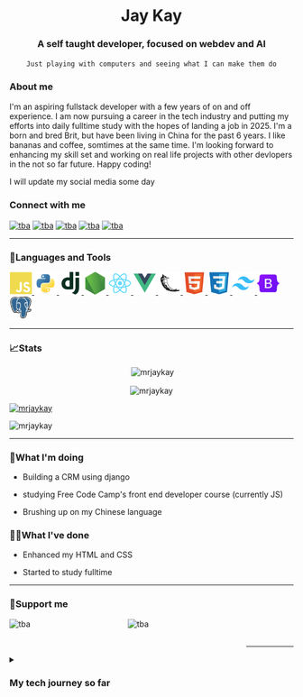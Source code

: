  <!-- Welcome section -->
<h1 align="center">Jay Kay</h1>
<h3 align="center">A self taught developer, focused on webdev and AI</h3>

  <!-- Tagline section -->
<p align="center"><code>Just playing with computers and seeing what I can make them do</code></p>

  <!-- About me section -->
<h3 align="left">About me</h3>
<p align="left"> I'm an aspiring fullstack developer with a few years of on and off experience. I am now pursuing a career in the tech industry and putting my efforts into daily fulltime study with the hopes of landing a job in 2025. I'm a born and bred Brit, but have been living in China for the past 6 years. I like bananas and coffee, somtimes at the same time. I'm looking forward to enhancing my skill set and working on real life projects with other devlopers in the not so far future. Happy coding! </p>
<p>I will update my social media some day</p>

 <!-- Connect with me section -->
<h3 align="left">Connect with me</h3>
<p align="left">
<a href="https://twitter.com/tba" target="blank"><img align="center" src="https://raw.githubusercontent.com/rahuldkjain/github-profile-readme-generator/master/src/images/icons/Social/twitter.svg" alt="tba" height="30" width="40" /></a>
<a href="https://linkedin.com/in/tba" target="blank"><img align="center" src="https://raw.githubusercontent.com/rahuldkjain/github-profile-readme-generator/master/src/images/icons/Social/linked-in-alt.svg" alt="tba" height="30" width="40" /></a>
<a href="https://fb.com/tba" target="blank"><img align="center" src="https://raw.githubusercontent.com/rahuldkjain/github-profile-readme-generator/master/src/images/icons/Social/facebook.svg" alt="tba" height="30" width="40" /></a>
<a href="https://instagram.com/tba" target="blank"><img align="center" src="https://raw.githubusercontent.com/rahuldkjain/github-profile-readme-generator/master/src/images/icons/Social/instagram.svg" alt="tba" height="30" width="40" /></a>
<a href="https://www.youtube.com/c/tba" target="blank"><img align="center" src="https://raw.githubusercontent.com/rahuldkjain/github-profile-readme-generator/master/src/images/icons/Social/youtube.svg" alt="tba" height="30" width="40" /></a>
</p>
<hr></hr>

  
  <!-- Language and tools section -->
<h3 align="left">🧰Languages and Tools</h3>


<p align="left"><a href="https://developer.mozilla.org/en-US/docs/Web/JavaScript" target="_blank" rel="noreferrer"> <img src="https://raw.githubusercontent.com/devicons/devicon/6910f0503efdd315c8f9b858234310c06e04d9c0/icons/javascript/javascript-plain.svg" alt="javascript" width="40" height="40"/> </a> <a href="https://www.python.org" target="_blank" rel="noreferrer"> <img src="https://raw.githubusercontent.com/devicons/devicon/6910f0503efdd315c8f9b858234310c06e04d9c0/icons/python/python-original.svg" alt="python" width="40" height="40"/> </a> <a href="https://www.djangoproject.com/" target="_blank" rel="noreferrer"> <img src="https://raw.githubusercontent.com/devicons/devicon/6910f0503efdd315c8f9b858234310c06e04d9c0/icons/django/django-plain.svg" alt="django" width="40" height="40"/> </a> <a href="https://nodejs.org" target="_blank" rel="noreferrer"> <img src="https://raw.githubusercontent.com/devicons/devicon/6910f0503efdd315c8f9b858234310c06e04d9c0/icons/nodejs/nodejs-original.svg" alt="nodejs" width="40" height="40"/> </a> <a href="https://reactjs.org/" target="_blank" rel="noreferrer"> <img src="https://raw.githubusercontent.com/devicons/devicon/6910f0503efdd315c8f9b858234310c06e04d9c0/icons/react/react-original.svg" alt="react" width="40" height="40"/> </a> <a href="https://vuejs.org/" target="_blank" rel="noreferrer"> <img src="https://raw.githubusercontent.com/devicons/devicon/6910f0503efdd315c8f9b858234310c06e04d9c0/icons/vuejs/vuejs-original.svg" alt="vuejs" width="40" height="40"/> </a> <a href="https://flask.palletsprojects.com/" target="_blank" rel="noreferrer"> <img src="https://raw.githubusercontent.com/devicons/devicon/6910f0503efdd315c8f9b858234310c06e04d9c0/icons/flask/flask-original.svg" alt="flask" width="40" height="40"/> </a> <a href="https://www.w3.org/html/" target="_blank" rel="noreferrer"> <img src="https://raw.githubusercontent.com/devicons/devicon/6910f0503efdd315c8f9b858234310c06e04d9c0/icons/html5/html5-original.svg" alt="html5" width="40" height="40"/> </a> <a href="https://www.w3schools.com/css/" target="_blank" rel="noreferrer"> <img src="https://raw.githubusercontent.com/devicons/devicon/6910f0503efdd315c8f9b858234310c06e04d9c0/icons/css3/css3-original.svg" alt="css3" width="40" height="40"/> </a> <a href="https://tailwindcss.com/" target="_blank" rel="noreferrer"> <img src="https://raw.githubusercontent.com/devicons/devicon/6910f0503efdd315c8f9b858234310c06e04d9c0/icons/tailwindcss/tailwindcss-original.svg" alt="tailwind" width="40" height="40"/> </a> <a href="https://getbootstrap.com" target="_blank" rel="noreferrer"> <img src="https://raw.githubusercontent.com/devicons/devicon/6910f0503efdd315c8f9b858234310c06e04d9c0/icons/bootstrap/bootstrap-original.svg" alt="bootstrap" width="40" height="40"/> </a> <a href="https://www.postgresql.org" target="_blank" rel="noreferrer"> <img src="https://raw.githubusercontent.com/devicons/devicon/6910f0503efdd315c8f9b858234310c06e04d9c0/icons/postgresql/postgresql-original.svg" alt="postgresql" width="40" height="40"/> </a> </p>
  









  













<hr></hr>

  <!-- Github stats section -->
<h3 align="left">📈Stats</h3>
<p align="center">&nbsp;<img align="center" src="https://github-readme-stats.vercel.app/api?username=mrjaykay&show_icons=true&theme=dark" alt="mrjaykay" /></p>
<p align="center"><img align="center" src="https://github-readme-streak-stats.herokuapp.com/?user=mrjaykay&show_icons=true&theme=dark" alt="mrjaykay" /></p>
<p align="left"> <a href="https://github.com/ryo-ma/github-profile-trophy"><img src="https://github-profile-trophy.vercel.app/?username=mrjaykay&show_icons=true&theme=dark" alt="mrjaykay" /></a> </p>

  <!-- Profile views Section -->
<p align="left"> <img src="https://komarev.com/ghpvc/?username=mrjaykay&label=Profile%20views&color=0e75b6&style=flat" alt="mrjaykay" /> </p>
<hr></hr>

  <!-- What I'm doing section -->
<h3 align="left">🚧What I'm doing</h3>

- Building a CRM using django

- studying Free Code Camp's front end developer course (currently JS)
  
- Brushing up on my Chinese language

  <!-- What I've done -->
<h3 align="left">🧑‍💻What I've done</h3>

- Enhanced my HTML and CSS 

- Started to study fulltime
  
<hr></hr>

  <!-- Support me -->
<h3 align="left">🤝Support me</h3>
<p><a href="https://www.buymeacoffee.com/tba"> <img align="left" src="https://cdn.buymeacoffee.com/buttons/v2/default-yellow.png" height="50" width="210" alt="tba" /></a><a href="https://ko-fi.com/tba"> <img align="left" src="https://cdn.ko-fi.com/cdn/kofi3.png?v=3" height="50" width="210" alt="tba" /></a></p><br><br>
<hr></hr>

  <!-- My tech journey Section -->
<details>
 <summary><h3>My tech journey so far</h3></summary>
 Born in Brighton, England but raised in the small historical town of Lewes. Like most children, I had a need to know how things worked and would often be taking odd electronics apart to see what was hiding inside. I started with the family computer which was a 486 running windows 95, but was told to stop taking it apart! It was shortly after I started to work at a local computer repair shop and devloped a deeper interest. Whilst working is was not only paid in actual money, but as a bonus the extremely nice owners would give me parts to start building my own computer! A pentium 2 running windows xp. Now I had my very own, powerful computer, I devlepoed a love for gaming and that took up a majorirty of my time and I never went back to taking all our household appliences apart. Fast forward to adulthood and the spark and interest has flooded back, and now I am on the journey to make up for lost time and learn day and night. I'm currently learning all that I can with the hope of transitioning into a software enigineering role in 2025.
